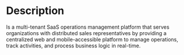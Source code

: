 # Description 
Is a multi-tenant SaaS operations management platform that serves organizations with distributed sales representatives by providing a centralized web and mobile-accessible platform to manage operations, track activities, and process business logic in real-time.
